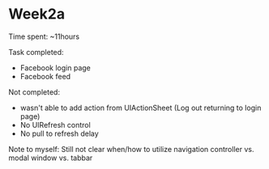 Week2a
======
Time spent: ~11hours

Task completed: 
- Facebook login page
- Facebook feed

Not completed: 
- wasn't able to add action from UIActionSheet (Log out returning to login page)
- No UIRefresh control
- No pull to refresh delay 

Note to myself:
Still not clear when/how to utilize navigation controller vs. modal window vs. tabbar 

